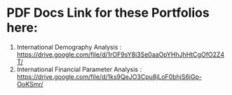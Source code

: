 # PDF Docs Link for these Portfolios here:
1) International Demography Analysis : https://drive.google.com/file/d/1rOF9sY8i3Se0aaOpYHhJhHtCgOfO2Z4T/
2) International Financial Parameter Analysis : https://drive.google.com/file/d/1ks9QeJO3Cpu8jLoF0bhjS6jGp-OoKSmr/
